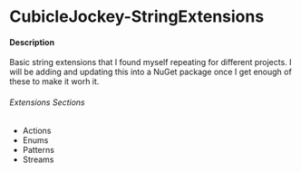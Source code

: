 # CubicleJockey-StringExtensions

#### Description
Basic string extensions that I found myself repeating for different projects. 
I will be adding and updating this into a NuGet package once I get enough of these to make it worh it.


###### Extensions Sections
 * Actions
 * Enums
 * Patterns
 * Streams